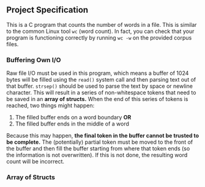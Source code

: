 ## Project Specification
This is a C program that counts the number of words in a file. This is similar to the common Linux tool `wc` (word count). In fact, you can check that your program is functioning correctly by running `wc -w` on the provided corpus files.

### Buffering Own I/O

Raw file I/O must be used in this program, which means a buffer of 1024 bytes will be filled using the `read()` system call and then parsing text out of that buffer. `strsep()` should be used to parse the text by space or newline character. This will result in a series of non-whitespace tokens that need to be saved in an **array of structs.** When the end of this series of tokens is reached, two things might happen:

1. The filled buffer ends on a word boundary **OR**
2. The filled buffer ends in the middle of a word 

Because this may happen, **the final token in the buffer cannot be trusted to be complete.** The (potentially) partial token must be moved to the front of the buffer and then fill the buffer starting from where that token ends (so the information is not overwritten). If this is not done, the resulting word count will be incorrect.

### Array of Structs
